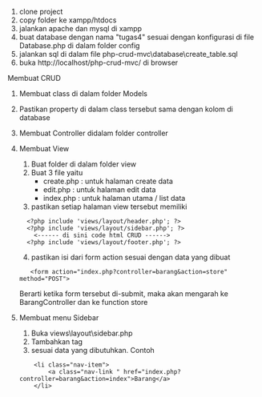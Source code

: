 

1. clone project
2. copy folder ke xampp/htdocs
3. jalankan apache dan mysql di xampp
4. buat database dengan nama "tugas4" sesuai dengan konfigurasi di file Database.php di dalam folder config
5. jalankan sql di dalam file php-crud-mvc\database\create_table.sql
6. buka http://localhost/php-crud-mvc/ di browser



Membuat CRUD
1. Membuat class di dalam folder Models
2. Pastikan property di dalam class tersebut sama dengan kolom di database
3. Membuat Controller didalam folder controller
4. Membuat View
   1. Buat folder di dalam folder view
   2. Buat 3 file yaitu
      - create.php : untuk halaman create data
      - edit.php   : untuk halaman edit data
      - index.php  : untuk halaman  utama / list data
   3. pastikan setiap halaman view tersebut memiliki
    ```
      <?php include 'views/layout/header.php'; ?> 
      <?php include 'views/layout/sidebar.php'; ?>
        <------ di sini code html CRUD ------>
      <?php include 'views/layout/footer.php'; ?>
    ```

   4. pastikan isi dari form action sesuai dengan data yang dibuat
    ```
       <form action="index.php?controller=barang&action=store" method="POST">
    ```
      Berarti ketika form tersebut di-submit, maka akan mengarah ke BarangController dan ke function store

 5. Membuat menu Sidebar
    1. Buka views\layout\sidebar.php
    2. Tambahkan tag  <li> sesuai data yang dibutuhkan. 
    Contoh
    ```
        <li class="nav-item">
            <a class="nav-link " href="index.php?controller=barang&action=index">Barang</a>
        </li>
    ```
